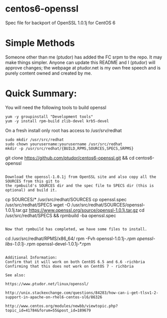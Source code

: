 centos6-openssl
===============

Spec file for backport of OpenSSL 1.0.1j for CentOS 6

Simple Methods
==============

Someone other than me (ptudor) has added the FC srpm to the repo. It may make things simpler. Anyone can update this README and I (ptudor) will approve changes; the webpage at ptudor.net is my own free speech and is purely content owned and created by me. 


Quick Summary:
==============
You will need the following tools to build openssl
````
yum -y groupinstall "Development tools" 
yum -y install rpm-build zlib-devel krb5-devel
````

On a fresh install only root has access to /usr/srv/redhat
````
sudo mkdir /usr/src/redhat
sudo chown yourusername:yourusername /usr/src/redhat
mkdir -p /usr/src/redhat/{BUILD,RPMS,SOURCES,SPECS,SRPMS}

````
git clone https://github.com/ptudor/centos6-openssl.git && cd centos6-openssl
````

Download the openssl-1.0.1j from OpenSSL site and also copy all the SOURCES from this git to 
the rpmbuild's SOURCES dir and the spec file to SPECS dir (this is optional) and build it.

````
cp SOURCES/* /usr/src/redhat/SOURCES
cp openssl.spec /usr/src/redhat/SPECS
wget -O /usr/src/redhat/SOURCES/openssl-1.0.1j.tar.gz https://www.openssl.org/source/openssl-1.0.1j.tar.gz
cd /usr/src/redhat/SPECS && rpmbuild -ba openssl.spec
````

Now that rpmbuild has completed, we have some files to install.
````
cd /usr/src/redhat/RPMS/x86_64/
rpm -Fvh openssl-1.0.1j-*.rpm openssl-libs-1.0.1j-*.rpm openssl-devel-1.0.1j-*.rpm
````

Additional Information:
Confirm that it will work on both CentOS 6.5 and 6.6 -richbria
Confirming that this does not work on CentOS 7 - richbria

See also: 

https://www.ptudor.net/linux/openssl/

http://unix.stackexchange.com/questions/84283/how-can-i-get-tlsv1-2-support-in-apache-on-rhel6-centos-sl6/86326

http://www.centos.org/modules/newbb/viewtopic.php?topic_id=41784&forum=55&post_id=189679
